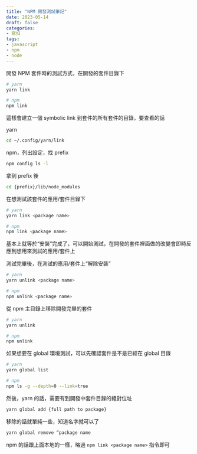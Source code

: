 ```yaml
---
title: "NPM 開發測試筆記"
date: 2023-05-14
draft: false
categories:
- 寫扣
tags:
- javascript
- npm
- node
---
```


開發 NPM 套件時的測試方式，在開發的套件目錄下

```bash
# yarn
yarn link

# npm
npm link
```

這樣會建立一個 symbolic link 到套件的所有套件的目錄，要查看的話

yarn

```bash
cd ~/.config/yarn/link
```

npm，列出設定，找 prefix

```bash
npm config ls -l
```

拿到 prefix 後

```bash
cd {prefix}/lib/node_modules
```

在想測試該套件的應用/套件目錄下

```bash
# yarn
yarn link <package name>

# npm
npm link <package name>
```

基本上就等於“安裝”完成了，可以開始測試，在開發的套件裡面做的改變會即時反應到想用來測試的應用/套件上

測試完畢後，在測試的應用/套件上“解除安裝”

```bash
# yarn
yarn unlink <package name>

# npm
npm unlink <package name>
```

從 npm 主目錄上移除開發完畢的套件

```bash
# yarn
yarn unlink

# npm
npm unlink
```

如果想要在 global 環境測試，可以先確認套件是不是已經在 global 目錄

```bash
# yarn
yarn global list

# npm
npm ls -g --depth=0 --link=true
```

然後，yarn 的話，需要有到開發中套件目錄的絕對位址

```bash
yarn global add {full path to package}
```

移除的話就單純一些，知道名字就可以了

```bash
yarn global remove “package name
```

npm 的話跟上面本地的一樣，略過 `npm link <package name>` 指令即可
